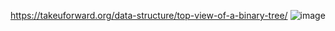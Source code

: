 https://takeuforward.org/data-structure/top-view-of-a-binary-tree/
![image](https://github.com/Jiyarathore/Leetcode/assets/96529109/dfe33067-488a-470f-94e4-c0eb352cfd77)
